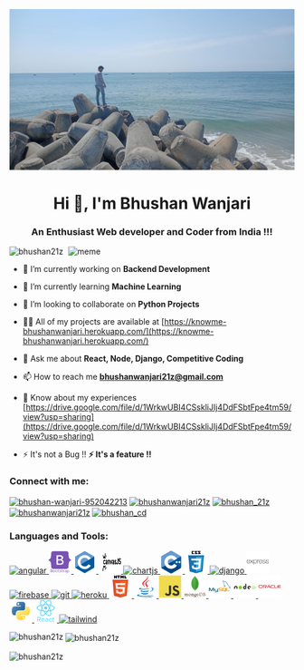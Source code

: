 ![logo](https://github.com/Bhushan21z/Bhushan21z/blob/main/banner.jpg)
<h1 align="center">Hi 👋, I'm Bhushan Wanjari</h1>
<h3 align="center">An Enthusiast Web developer and Coder from India !!!</h3>

<img align="right" alt="meme" width="400" src="https://user-images.githubusercontent.com/82889656/197354567-b26289af-7ef1-4c67-bdf2-c4b247cdbeb2.png">

<p align="left"> <img src="https://komarev.com/ghpvc/?username=bhushan21z&label=Profile%20views&color=0e75b6&style=flat" alt="bhushan21z" /> </p>

- 🔭 I’m currently working on **Backend Development**

- 🌱 I’m currently learning **Machine Learning**

- 👯 I’m looking to collaborate on **Python Projects**

- 👨‍💻 All of my projects are available at [https://knowme-bhushanwanjari.herokuapp.com/](https://knowme-bhushanwanjari.herokuapp.com/)

- 💬 Ask me about **React, Node, Django, Competitive Coding**

- 📫 How to reach me **bhushanwanjari21z@gmail.com**

- 📄 Know about my experiences [https://drive.google.com/file/d/1WrkwUBI4CSskliJIj4DdFSbtFpe4tm59/view?usp=sharing](https://drive.google.com/file/d/1WrkwUBI4CSskliJIj4DdFSbtFpe4tm59/view?usp=sharing)

- ⚡ It's not a Bug !! **⚡ It's a feature !!**

<h3 align="left">Connect with me:</h3>
<p align="left">
<a href="https://linkedin.com/in/bhushan-wanjari-952042213" target="blank"><img align="center" src="https://raw.githubusercontent.com/rahuldkjain/github-profile-readme-generator/master/src/images/icons/Social/linked-in-alt.svg" alt="bhushan-wanjari-952042213" height="30" width="40" /></a>
<a href="https://instagram.com/bhushanwanjari21z" target="blank"><img align="center" src="https://raw.githubusercontent.com/rahuldkjain/github-profile-readme-generator/master/src/images/icons/Social/instagram.svg" alt="bhushanwanjari21z" height="30" width="40" /></a>
<a href="https://www.codechef.com/users/bhushan_21z" target="blank"><img align="center" src="https://cdn.jsdelivr.net/npm/simple-icons@3.1.0/icons/codechef.svg" alt="bhushan_21z" height="30" width="40" /></a>
<a href="https://codeforces.com/profile/bhushanwanjari21z" target="blank"><img align="center" src="https://raw.githubusercontent.com/rahuldkjain/github-profile-readme-generator/master/src/images/icons/Social/codeforces.svg" alt="bhushanwanjari21z" height="30" width="40" /></a>
<a href="https://www.leetcode.com/bhushan_cd" target="blank"><img align="center" src="https://raw.githubusercontent.com/rahuldkjain/github-profile-readme-generator/master/src/images/icons/Social/leet-code.svg" alt="bhushan_cd" height="30" width="40" /></a>
</p>

<h3 align="left">Languages and Tools:</h3>
<p align="left"> <a href="https://angular.io" target="_blank" rel="noreferrer"> <img src="https://angular.io/assets/images/logos/angular/angular.svg" alt="angular" width="40" height="40"/> </a> <a href="https://getbootstrap.com" target="_blank" rel="noreferrer"> <img src="https://raw.githubusercontent.com/devicons/devicon/master/icons/bootstrap/bootstrap-plain-wordmark.svg" alt="bootstrap" width="40" height="40"/> </a> <a href="https://www.cprogramming.com/" target="_blank" rel="noreferrer"> <img src="https://raw.githubusercontent.com/devicons/devicon/master/icons/c/c-original.svg" alt="c" width="40" height="40"/> </a> <a href="https://canvasjs.com" target="_blank" rel="noreferrer"> <img src="https://raw.githubusercontent.com/Hardik0307/Hardik0307/master/assets/canvasjs-charts.svg" alt="canvasjs" width="40" height="40"/> </a> <a href="https://www.chartjs.org" target="_blank" rel="noreferrer"> <img src="https://www.chartjs.org/media/logo-title.svg" alt="chartjs" width="40" height="40"/> </a> <a href="https://www.w3schools.com/cpp/" target="_blank" rel="noreferrer"> <img src="https://raw.githubusercontent.com/devicons/devicon/master/icons/cplusplus/cplusplus-original.svg" alt="cplusplus" width="40" height="40"/> </a> <a href="https://www.w3schools.com/css/" target="_blank" rel="noreferrer"> <img src="https://raw.githubusercontent.com/devicons/devicon/master/icons/css3/css3-original-wordmark.svg" alt="css3" width="40" height="40"/> </a> <a href="https://www.djangoproject.com/" target="_blank" rel="noreferrer"> <img src="https://cdn.worldvectorlogo.com/logos/django.svg" alt="django" width="40" height="40"/> </a> <a href="https://expressjs.com" target="_blank" rel="noreferrer"> <img src="https://raw.githubusercontent.com/devicons/devicon/master/icons/express/express-original-wordmark.svg" alt="express" width="40" height="40"/> </a> <a href="https://firebase.google.com/" target="_blank" rel="noreferrer"> <img src="https://www.vectorlogo.zone/logos/firebase/firebase-icon.svg" alt="firebase" width="40" height="40"/> </a> <a href="https://git-scm.com/" target="_blank" rel="noreferrer"> <img src="https://www.vectorlogo.zone/logos/git-scm/git-scm-icon.svg" alt="git" width="40" height="40"/> </a> <a href="https://heroku.com" target="_blank" rel="noreferrer"> <img src="https://www.vectorlogo.zone/logos/heroku/heroku-icon.svg" alt="heroku" width="40" height="40"/> </a> <a href="https://www.w3.org/html/" target="_blank" rel="noreferrer"> <img src="https://raw.githubusercontent.com/devicons/devicon/master/icons/html5/html5-original-wordmark.svg" alt="html5" width="40" height="40"/> </a> <a href="https://www.java.com" target="_blank" rel="noreferrer"> <img src="https://raw.githubusercontent.com/devicons/devicon/master/icons/java/java-original.svg" alt="java" width="40" height="40"/> </a> <a href="https://developer.mozilla.org/en-US/docs/Web/JavaScript" target="_blank" rel="noreferrer"> <img src="https://raw.githubusercontent.com/devicons/devicon/master/icons/javascript/javascript-original.svg" alt="javascript" width="40" height="40"/> </a> <a href="https://www.mongodb.com/" target="_blank" rel="noreferrer"> <img src="https://raw.githubusercontent.com/devicons/devicon/master/icons/mongodb/mongodb-original-wordmark.svg" alt="mongodb" width="40" height="40"/> </a> <a href="https://www.mysql.com/" target="_blank" rel="noreferrer"> <img src="https://raw.githubusercontent.com/devicons/devicon/master/icons/mysql/mysql-original-wordmark.svg" alt="mysql" width="40" height="40"/> </a> <a href="https://nodejs.org" target="_blank" rel="noreferrer"> <img src="https://raw.githubusercontent.com/devicons/devicon/master/icons/nodejs/nodejs-original-wordmark.svg" alt="nodejs" width="40" height="40"/> </a> <a href="https://www.oracle.com/" target="_blank" rel="noreferrer"> <img src="https://raw.githubusercontent.com/devicons/devicon/master/icons/oracle/oracle-original.svg" alt="oracle" width="40" height="40"/> </a> <a href="https://www.python.org" target="_blank" rel="noreferrer"> <img src="https://raw.githubusercontent.com/devicons/devicon/master/icons/python/python-original.svg" alt="python" width="40" height="40"/> </a> <a href="https://reactjs.org/" target="_blank" rel="noreferrer"> <img src="https://raw.githubusercontent.com/devicons/devicon/master/icons/react/react-original-wordmark.svg" alt="react" width="40" height="40"/> </a> <a href="https://tailwindcss.com/" target="_blank" rel="noreferrer"> <img src="https://www.vectorlogo.zone/logos/tailwindcss/tailwindcss-icon.svg" alt="tailwind" width="40" height="40"/> </a> </p>

<p><img align="left" src="https://github-readme-stats.vercel.app/api/top-langs?username=bhushan21z&show_icons=true&locale=en&layout=compact" alt="bhushan21z" /></p>

<p>&nbsp;<img align="center" src="https://github-readme-stats.vercel.app/api?username=bhushan21z&show_icons=true&locale=en" alt="bhushan21z" /></p>

<p><img align="center" src="https://github-readme-streak-stats.herokuapp.com/?user=bhushan21z&" alt="bhushan21z" /></p>
